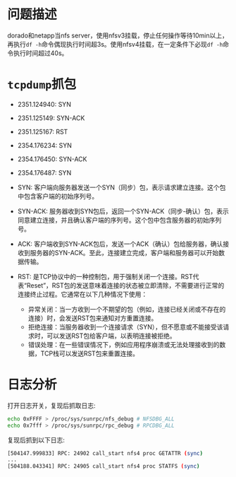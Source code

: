 # 问题描述

dorado和netapp当nfs server，使用nfsv3挂载，停止任何操作等待10min以上，再执行`df -h`命令偶现执行时间超3s。使用nfsv4挂载，在一定条件下必现`df -h`命令执行时间超过40s。

# `tcpdump`抓包

- 2351.124940: SYN
- 2351.125149: SYN-ACK
- 2351.125167: RST
- 2354.176234: SYN
- 2354.176450: SYN-ACK
- 2354.176487: SYN

- SYN: 客户端向服务器发送一个SYN（同步）包，表示请求建立连接。这个包中包含客户端的初始序列号。
- SYN-ACK: 服务器收到SYN包后，返回一个SYN-ACK（同步-确认）包，表示同意建立连接，并且确认客户端的序列号。这个包中包含服务器的初始序列号。
- ACK: 客户端收到SYN-ACK包后，发送一个ACK（确认）包给服务器，确认接收到服务器的SYN-ACK。至此，连接建立完成，客户端和服务器可以开始数据传输。
- RST: 是TCP协议中的一种控制包，用于强制关闭一个连接。RST代表“Reset”，RST包的发送意味着连接的状态被立即清除，不需要进行正常的连接终止过程。它通常在以下几种情况下使用：
  - 异常关闭：当一方收到一个不期望的包（例如，连接已经关闭或不存在的连接）时，会发送RST包来通知对方重置连接。
  - 拒绝连接：当服务器收到一个连接请求（SYN），但不愿意或不能接受该请求时，可以发送RST包给客户端，以表明连接被拒绝。
  - 错误处理：在一些错误情况下，例如应用程序崩溃或无法处理接收到的数据，TCP栈可以发送RST包来重置连接。

# 日志分析

打开日志开关，复现后抓取日志:
```sh
echo 0xFFFF > /proc/sys/sunrpc/nfs_debug # NFSDBG_ALL
echo 0x7fff > /proc/sys/sunrpc/rpc_debug # RPCDBG_ALL
```

复现后抓到以下日志:
```sh
[504147.999833] RPC: 24902 call_start nfs4 proc GETATTR (sync)
...
[504188.043341] RPC: 24905 call_start nfs4 proc STATFS (sync)
```